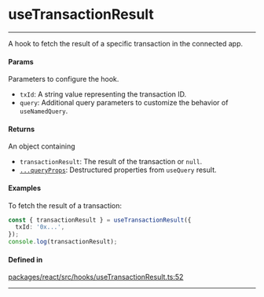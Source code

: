 # useTransactionResult
---

A hook to fetch the result of a specific transaction in the connected app.

#### Params

Parameters to configure the hook.
- `txId`: A string value representing the transaction ID.
- `query`: Additional query parameters to customize the behavior of `useNamedQuery`.

#### Returns

An object containing
- `transactionResult`: The result of the transaction or `null`.
- [`...queryProps`](https://tanstack.com/query/latest/docs/framework/react/reference/useQuery): Destructured properties from `useQuery` result.

#### Examples

To fetch the result of a transaction:
```ts
const { transactionResult } = useTransactionResult({
  txId: '0x...',
});
console.log(transactionResult);
```

#### Defined in
[packages/react/src/hooks/useTransactionResult.ts:52](https://github.com/fuellabs/fuel-connectors/blob/main/packages/react/src/hooks/useTransactionResult.ts#L52)

___
